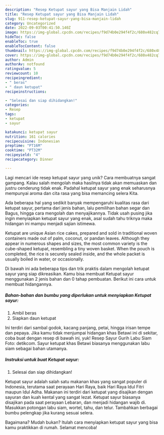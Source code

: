 ```yaml
---
description: "Resep Ketupat sayur yang Bisa Manjain Lidah"
title: "Resep Ketupat sayur yang Bisa Manjain Lidah"
slug: 911-resep-ketupat-sayur-yang-bisa-manjain-lidah
category: Uncategorized
date: 2022-09-03T00:41:50.140Z
image: https://img-global.cpcdn.com/recipes/f9d74b0e294f4f2c/680x482cq70/ketupat-sayur-foto-resep-utama.jpg
hideToc: false
enableToc: true
enableTocContent: false
thumbnail: https://img-global.cpcdn.com/recipes/f9d74b0e294f4f2c/680x482cq70/ketupat-sayur-foto-resep-utama.jpg
cover: https://img-global.cpcdn.com/recipes/f9d74b0e294f4f2c/680x482cq70/ketupat-sayur-foto-resep-utama.jpg
author: Admin
authorAv: notfound
ratingvalue: 5
reviewcount: 10
recipeingredient:
- " beras"
- " daun ketupat"
recipeinstructions:

- "Selesai dan siap dihidangkan!"
categories:
- Resep
tags:
- ketupat
- sayur

katakunci: ketupat sayur 
nutrition: 161 calories
recipecuisine: Indonesian
preptime: "PT16M"
cooktime: "PT32M"
recipeyield: "4"
recipecategory: Dinner

---
```





Lagi mencari ide resep ketupat sayur yang unik? Cara membuatnya sangat gampang. Kalau salah mengolah maka hasilnya tidak akan memuaskan dan justru cenderung tidak enak. Padahal ketupat sayur yang enak seharusnya mempunyai aroma dan cita rasa yang bisa memancing selera Kita.





Ada beberapa hal yang sedikit banyak mempengaruhi kualitas rasa dari ketupat sayur, pertama dari jenis bahan, lalu pemilihan bahan segar dan Bagus, hingga cara mengolah dan menyajikannya. Tidak usah pusing jika ingin menyiapkan ketupat sayur yang enak,      asal sudah tahu triknya maka hidangan ini mampu menjadi sajian istimewa.














Ketupat are unique Asian rice cakes, prepared and sold in traditional woven containers made out of palm, coconut, or pandan leaves. Although they appear in numerous shapes and sizes, the most common variety is the cube-shaped ketupat, resembling a tiny woven basket. When the pouch is completed, the rice is securely sealed inside, and the whole packet is usually boiled in water, or occasionally.






Di bawah ini ada beberapa tips dan trik praktis dalam mengolah ketupat sayur yang siap dikreasikan. Kamu bisa membuat Ketupat sayur menggunakan 2 jenis bahan dan 0 tahap pembuatan. Berikut ini cara untuk membuat hidangannya.

<!--inarticleads1-->

##### Bahan-bahan dan bumbu yang diperlukan untuk menyiapkan Ketupat sayur:

1. Ambil  beras
1. Siapkan  daun ketupat


Ini terdiri dari sambal godok, kacang panjang, petai, hingga irisan tempe dan pepaya. Jika kamu tidak menjumpai hidangan khas Betawi ini di sekitar, coba buat dengan resep di bawah ini, yuk! Resep Sayur Gurih Labu Siam Foto: detikcom. Sayur ketupat khas Betawi biasanya menggunakan labu siam sebagai bahan utamanya. 

<!--inarticleads2-->

##### Instruksi untuk buat Ketupat sayur:


1. Selesai dan siap dihidangkan!

Ketupat sayur adalah salah satu makanan khas yang sangat populer di Indonesia, terutama saat perayaan Hari Raya, baik Hari Raya Idul Fitri maupun Idul Adha. Makanan ini terdiri dari ketupat yang disajikan dengan sayuran dan kuah kental yang sangat lezat. Ketupat sayur biasanya disajikan pada saat perayaan Lebaran, dan menjadi hidangan wajib di. Masukkan potongan labu siam, wortel, tahu, dan telur. Tambahkan berbagai bumbu pelengkap jika kurang sesuai selera. 

Bagaimana? Mudah bukan? Itulah cara menyiapkan ketupat sayur yang bisa kamu praktikkan di rumah. Selamat mencoba!
